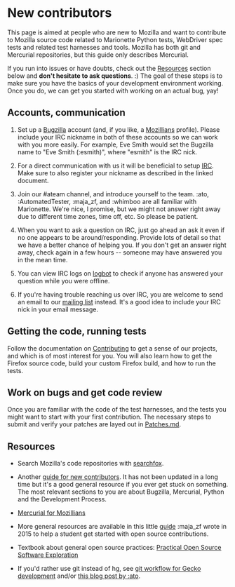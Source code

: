 New contributors
================

This page is aimed at people who are new to Mozilla and want to contribute
to Mozilla source code related to Marionette Python tests, WebDriver
spec tests and related test harnesses and tools. Mozilla has both
git and Mercurial repositories, but this guide only describes Mercurial.

If you run into issues or have doubts, check out the [Resources](#resources)
section below and **don't hesitate to ask questions**. :) The goal of these
steps is to make sure you have the basics of your development environment
working. Once you do, we can get you started with working on an
actual bug, yay!


Accounts, communication
-----------------------

  1. Set up a [Bugzilla] account (and, if you like, a [Mozillians] profile).
     Please include your IRC nickname in both of these accounts so we can work
     with you more easily. For example, Eve Smith would set the Bugzilla name
     to "Eve Smith (:esmith)", where "esmith" is the IRC nick.

  2. For a direct communication with us it will be beneficial to setup [IRC].
     Make sure to also register your nickname as described in the linked document.

  3. Join our #ateam channel, and introduce yourself to the team. :ato,
     :AutomatedTester, :maja_zf, and :whimboo are all familiar with Marionette.
     We're nice, I promise, but we might not answer right away due to different
     time zones, time off, etc. So please be patient.

  4. When you want to ask a question on IRC, just go ahead an ask it even if
     no one appears to be around/responding.
     Provide lots of detail so that we have a better chance of helping you.
     If you don't get an answer right away, check again in a few hours --
     someone may have answered you in the mean time.

  5. You can view IRC logs on [logbot] to check if anyone has answered your
     question while you were offline.

  6. If you're having trouble reaching us over IRC, you are welcome to send an
     email to our [mailing list](index.html#communication) instead. It's a good
     idea to include your IRC nick in your email message.

[IRC]: https://developer.mozilla.org/en-US/docs/Mozilla/QA/Getting_Started_with_IRC
[Bugzilla]: https://bugzilla.mozilla.org/
[Mozillians]: https://mozillians.org/
[logbot]: https://mozilla.logbot.info/ateam/

Getting the code, running tests
-------------------------------

Follow the documentation on [Contributing](Contributing.html) to get a sense of
our projects, and which is of most interest for you. You will also learn how to
get the Firefox source code, build your custom Firefox build, and how to run the
tests.


Work on bugs and get code review
--------------------------------

Once you are familiar with the code of the test harnesses, and the tests you might
want to start with your first contribution. The necessary steps to submit and verify
your patches are layed out in [Patches.md](Patches.html).


Resources
---------

  * Search Mozilla's code repositories with [searchfox].

  * Another [guide for new contributors].  It has not been updated in a long
    time but it's a good general resource if you ever get stuck on something.
    The most relevant sections to you are about Bugzilla, Mercurial, Python and the
    Development Process.

  * [Mercurial for Mozillians]

  * More general resources are available in this little [guide] :maja_zf wrote
    in 2015 to help a student get started with open source contributions.

  * Textbook about general open source practices: [Practical Open Source Software Exploration]

  * If you'd rather use git instead of hg, see [git workflow for
    Gecko development] and/or [this blog post by :ato].

[searchfox]: https://searchfox.org/mozilla-central/source/testing/marionette/
[guide for new contributors]: https://ateam-bootcamp.readthedocs.org/en/latest/guide/index.html#new-contributor-guide
[Mercurial for Mozillians]: https://mozilla-version-control-tools.readthedocs.org/en/latest/hgmozilla/index.html
[guide]: https://gist.github.com/mjzffr/d2adef328a416081f543
[Practical Open Source Software Exploration]: https://quaid.fedorapeople.org/TOS/Practical_Open_Source_Software_Exploration/html/index.html
[git workflow for Gecko development]: https://github.com/glandium/git-cinnabar/wiki/Mozilla:-A-git-workflow-for-Gecko-development
[this blog post by :ato]: https://sny.no/2016/03/geckogit
